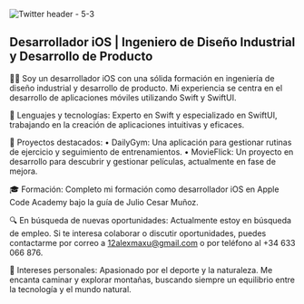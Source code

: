 ![Twitter header - 5-3](https://github.com/user-attachments/assets/e0a7f0f2-d16f-4763-9bd9-dd9203821dd4)

## Desarrollador iOS | Ingeniero de Diseño Industrial y Desarrollo de Producto

👨‍💻 Soy un desarrollador iOS con una sólida formación en ingeniería de diseño industrial y desarrollo de producto. Mi experiencia se centra en el desarrollo de aplicaciones móviles utilizando Swift y SwiftUI.

🔧 Lenguajes y tecnologías: Experto en Swift y especializado en SwiftUI, trabajando en la creación de aplicaciones intuitivas y eficaces.

📂 Proyectos destacados: • DailyGym: Una aplicación para gestionar rutinas de ejercicio y seguimiento de entrenamientos. • MovieFlick: Un proyecto en desarrollo para descubrir y gestionar películas, actualmente en fase de mejora.

🎓 Formación: Completo mi formación como desarrollador iOS en Apple Code Academy bajo la guía de Julio Cesar Muñoz.

🔍 En búsqueda de nuevas oportunidades: Actualmente estoy en búsqueda de empleo. Si te interesa colaborar o discutir oportunidades, puedes contactarme por correo a 12alexmaxu@gmail.com o por teléfono al +34 633 066 876.

🌲 Intereses personales: Apasionado por el deporte y la naturaleza. Me encanta caminar y explorar montañas, buscando siempre un equilibrio entre la tecnología y el mundo natural.
